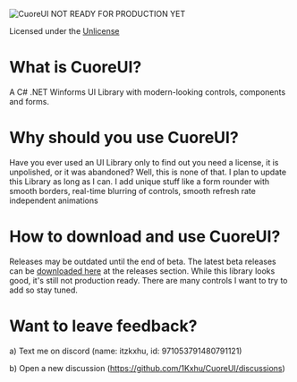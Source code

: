 ![CuoreUI](https://github.com/1Kxhu/CuoreUI/assets/115172127/2118fd57-da6c-42a0-998a-b92f92774646)
NOT READY FOR PRODUCTION YET

Licensed under the [Unlicense](https://github.com/1Kxhu/CuoreUI?tab=Unlicense-1-ov-file#)
# What is CuoreUI?
A C# .NET Winforms UI Library with modern-looking controls, components and forms.

# Why should you use CuoreUI?
Have you ever used an UI Library only to find out you need a license, it is unpolished, or it was abandoned?
Well, this is none of that. I plan to update this Library as long as I can.
I add unique stuff like a form rounder with smooth borders, real-time blurring of controls, smooth refresh rate independent animations

# How to download and use CuoreUI?
Releases may be outdated until the end of beta.
The latest beta releases can be [downloaded here](https://github.com/1Kxhu/CuoreUI/releases) at the releases section.
While this library looks good, it's still not production ready. There are many controls I want to try to add so stay tuned.

# Want to leave feedback?
a) Text me on discord (name: itzkxhu, id: 971053791480791121)

b) Open a new discussion (https://github.com/1Kxhu/CuoreUI/discussions)
